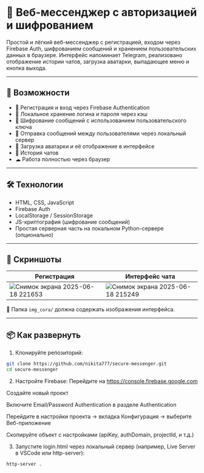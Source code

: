 # 🔐 Веб-мессенджер с авторизацией и шифрованием

Простой и лёгкий веб-мессенджер с регистрацией, входом через Firebase Auth, шифрованием сообщений и хранением пользовательских данных в браузере. Интерфейс напоминает Telegram, реализовано отображение истории чатов, загрузка аватарки, выпадающее меню и кнопка выхода.

---

## 🚀 Возможности

- 🔐 Регистрация и вход через Firebase Authentication
- 🧠 Локальное хранение логина и пароля через кэш
- 🔑 Шифрование сообщений с использованием пользовательского ключа
- 💬 Отправка сообщений между пользователями через локальный сервер
- 👤 Загрузка аватарки и её отображение в интерфейсе
- 📜 История чатов
- ☁ Работа полностью через браузер

---

## 🛠 Технологии

- HTML, CSS, JavaScript
- Firebase Auth
- LocalStorage / SessionStorage
- JS-криптография (шифрование сообщений)
- Простая серверная часть на локальном Python-сервере (опционально)

---

## 📸 Скриншоты

| Регистрация | Интерфейс чата |
|-------------|----------------|
| ![Снимок экрана 2025-06-18 221653](https://github.com/user-attachments/assets/80b9c5d9-9263-487c-a5b3-3d4fdca19a83) | ![Снимок экрана 2025-06-18 215249](https://github.com/user-attachments/assets/d0d67269-30fd-4352-89a8-3e8c5227ca1f) |

📁 Папка `img_cora/` должна содержать изображения интерфейса.

---

## 📦 Как развернуть

1. Клонируйте репозиторий:

```bash
git clone https://github.com/nikita777/secure-messenger.git
cd secure-messenger
```
2. Настройте Firebase:
   Перейдите на https://console.firebase.google.com

Создайте новый проект

Включите Email/Password Authentication в разделе Authentication

Перейдите в настройки проекта → вкладка Конфигурация → выберите Веб-приложение

Скопируйте объект с настройками (apiKey, authDomain, projectId, и т.д.)

3. Запустите login.html через локальный сервер (например, Live Server в VSCode или http-server):
```bash
http-server .
```
